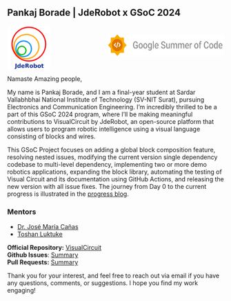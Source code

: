 
## Pankaj Borade | JdeRobot x GSoC 2024
<div style="display: flex; justify-content: space-between;">
    <img src="/docs/assets/images/logo.png" alt="Image 1" style="width: 100px; height: auto; max-height: 130px;">
    <img src="/docs/assets/images/GSoC-Horizontal.png" alt="Image 2" style="margin-top:20px; width: 270px; height: auto; max-height: 50px;">
</div>

Namaste Amazing people,


My name is Pankaj Borade, and I am a final-year student at Sardar Vallabhbhai National Institute of Technology (SV-NIT Surat), pursuing Electronics and Communication Engineering. I’m incredibly thrilled to be a part of this GSoC 2024 program, where I’ll be making meaningful contributions to VisualCircuit by JdeRobot, an open-source platform that allows users to program robotic intelligence using a visual language consisting of blocks and wires.

This GSoC Project focuses on adding a global block composition feature, resolving nested issues, modifying the current version single dependency codebase to multi-level dependency, implementing two or more demo robotics applications, expanding the block library, automating the testing of Visual Circuit and its documentation using GitHub Actions, and releasing the new version with all issue fixes. The journey from Day 0 to the current progress is illustrated in the [progress blog](https://theroboticsclub.github.io/gsoc2024-Pankaj_Borade/posts/).

### Mentors
 - [Dr. José María Cañas](https://github.com/jmplaza)
 - [Toshan Luktuke](https://github.com/toshan-luktuke)


**Official Repository:** [VisualCircuit](https://github.com/JdeRobot/VisualCircuit/)  
**Github Issues**: [Summary](https://github.com/JdeRobot/VisualCircuit/issues?q=author%3ABkPankaj+)  
**Pull Requests:** [Summary](https://github.com/JdeRobot/VisualCircuit/pulls?q=author%3ABkPankaj+)  

Thank you for your interest, and feel free to reach out via email if you have any questions, comments, or suggestions. I hope you find my work engaging!
